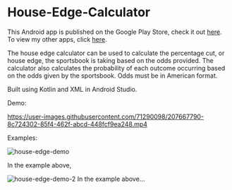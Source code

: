 # House-Edge-Calculator

This Android app is published on the Google Play Store, check it out [here](https://play.google.com/store/apps/details?id=com.odds.bet). To view my other apps, click [here](https://play.google.com/store/apps/developer?id=David+Hudson+Apps).

The house edge calculator can be used to calculate the percentage cut, or house edge, the sportsbook is taking based on the odds provided. The calculator also calculates the probability of each outcome occurring based on the odds given by the sportsbook. Odds must be in American format.

Built using Kotlin and XML in Android Studio.


Demo:

https://user-images.githubusercontent.com/71290098/207667790-8c724302-85f4-462f-abcd-448fcf9ea248.mp4

Examples:

![house-edge-demo](https://user-images.githubusercontent.com/71290098/207717491-f71e48e0-50c8-476c-84f3-e4cce0e54c4d.png)

In the example above, 



![house-edge-demo-2](https://user-images.githubusercontent.com/71290098/207717556-df38c3d4-6a2a-4ea5-9559-f87bbabafd64.png)
 In the example above...
